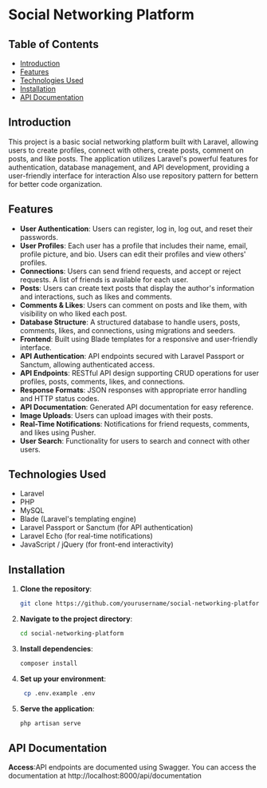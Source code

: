 # Social Networking Platform

## Table of Contents
- [Introduction](#introduction)
- [Features](#features)
- [Technologies Used](#technologies-used)
- [Installation](#installation)
- [API Documentation](#api-documentation)


## Introduction

This project is a basic social networking platform built with Laravel, allowing users to create profiles, connect with others, create posts, comment on posts, and like posts. The application utilizes Laravel's powerful features for authentication, database management, and API development, providing a user-friendly interface for interaction Also use repository pattern for bettern for better code organization.

## Features

- **User Authentication**: Users can register, log in, log out, and reset their passwords.
- **User Profiles**: Each user has a profile that includes their name, email, profile picture, and bio. Users can edit their profiles and view others' profiles.
- **Connections**: Users can send friend requests, and accept or reject requests. A list of friends is available for each user.
- **Posts**: Users can create text posts that display the author's information and interactions, such as likes and comments.
- **Comments & Likes**: Users can comment on posts and like them, with visibility on who liked each post.
- **Database Structure**: A structured database to handle users, posts, comments, likes, and connections, using migrations and seeders.
- **Frontend**: Built using Blade templates for a responsive and user-friendly interface.
- **API Authentication**: API endpoints secured with Laravel Passport or Sanctum, allowing authenticated access.
- **API Endpoints**: RESTful API design supporting CRUD operations for user profiles, posts, comments, likes, and connections.
- **Response Formats**: JSON responses with appropriate error handling and HTTP status codes.
- **API Documentation**: Generated API documentation for easy reference.
- **Image Uploads**: Users can upload images with their posts.
- **Real-Time Notifications**: Notifications for friend requests, comments, and likes using Pusher.
- **User Search**: Functionality for users to search and connect with other users.

## Technologies Used

- Laravel
- PHP
- MySQL
- Blade (Laravel's templating engine)
- Laravel Passport or Sanctum (for API authentication)
- Laravel Echo (for real-time notifications)
- JavaScript / jQuery (for front-end interactivity)

## Installation

1. **Clone the repository**:
   ```bash
   git clone https://github.com/yourusername/social-networking-platform.git
2. **Navigate to the project directory**:
    ```bash
    cd social-networking-platform

3. **Install dependencies**:
    ```bash
    composer install


4. **Set up your environment**:
   ```bash
    cp .env.example .env

5. **Serve the application**:
     ```bash
     php artisan serve

## API Documentation
**Access**:API endpoints are documented using Swagger. You can access the documentation at http://localhost:8000/api/documentation
